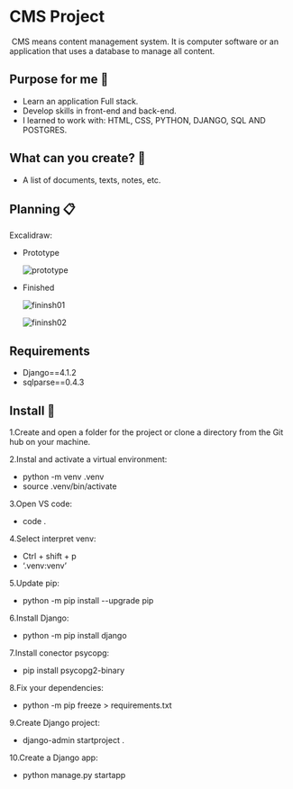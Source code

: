 # CMS Project
 CMS means content management system.
 It is computer software or an application that uses a database to manage all content.
 
 ## Purpose for me 🎯
  - Learn an application Full stack.
  - Develop skills in front-end and back-end.
  - I learned to work with: HTML, CSS, PYTHON, DJANGO, SQL AND POSTGRES.
  
 ## What can you create? 🚀
  - A list of documents, texts, notes, etc.
 
 ## Planning 📋
 Excalidraw: 
 - Prototype
     
     ![prototype](https://user-images.githubusercontent.com/107228786/204012426-fbd80ab9-2a73-483f-bf00-15e26b780c47.png)
  
 - Finished

     ![fininsh01](https://user-images.githubusercontent.com/107228786/204013800-f1c20f27-a3a5-4f0f-b8b3-935435e076f9.png)
     
     ![fininsh02](https://user-images.githubusercontent.com/107228786/204013838-9b9665b5-4977-4a80-9221-fe0d4f731db6.png)
     
  
 ## Requirements
 
 - Django==4.1.2
 - sqlparse==0.4.3
 
 ## Install 🚀
 1.Create and open a folder for the project or clone a directory from the Git hub on your machine.
 
 2.Instal and activate a virtual environment:
  - python -m venv .venv
  - source .venv/bin/activate
  
 3.Open VS code:
  - code .
  
 4.Select interpret venv:
  - Ctrl + shift + p
  - ‘.venv:venv’
  
 5.Update pip:
  - python -m pip install --upgrade pip
  
 6.Install Django:
  - python -m pip install django
  
 7.Install conector psycopg:
  - pip install psycopg2-binary
  
 8.Fix your dependencies:
  - python -m pip freeze > requirements.txt
 
 9.Create Django project:
  - django-admin startproject <name> .
  
 10.Create a Django app:
  - python manage.py startapp <name>
